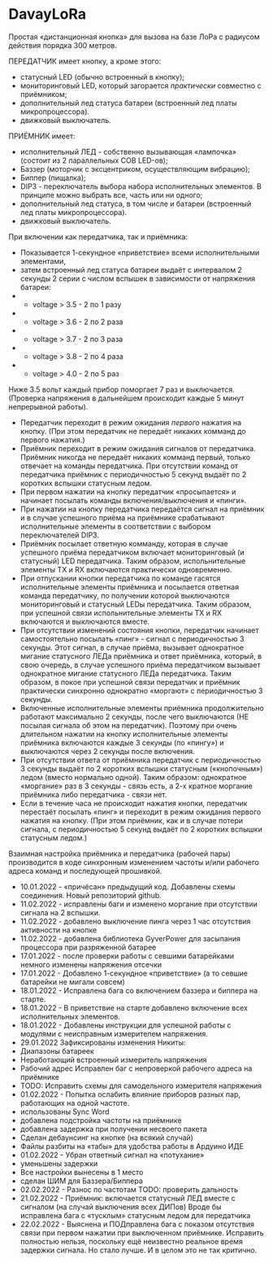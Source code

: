 # DavayLoRa

Простая «дистанционная кнопка» для вызова на базе ЛоРа с радиусом действия порядка 300 метров.

ПЕРЕДАТЧИК имеет кнопку, а кроме этого: 
- статусный LED (обычно встроенный в кнопку);
- мониторинговый LED, который загорается _практически_ совместно с приёмником;
- дополнительный лед статуса батареи (встроенный лед платы микропроцессора).
- движковый выключатель. 

ПРИЁМНИК имеет:
- исполнительный ЛЕД - собственно вызывающая «лампочка» (состоит из 2 параллельных COB LED-ов);
- Баззер (моторчик с эксцентриком, осуществляющим вибрацию);
- Биппер (пищалка);
- DIP3 - переключатель выбора набора исполнительных элементов. В принципе можно выбрать все, часть или ни одного;
- дополнительный лед статуса, в том числе и батареи (встроенный лед платы микропроцессора).
- движковый выключатель. 

При включении как передатчика, так и приёмника:
- Показывается 1-секундное «приветствие» всеми исполнительными элементами, 
- затем встроенный лед статуса батареи выдаёт с интервалом 2 секунды 2 серии с числом вспышек в зависимости от напряжения батареи:
- - voltage > 3.5 - 2 по 1 разу
- - voltage > 3.6 - 2 по 2 раза
- - voltage > 3.7 - 2 по 3 раза
- - voltage > 3.8 - 2 по 4 раза
- - voltage > 4.0 - 2 по 5 раз

Ниже 3.5 вольт каждый прибор поморгает 7 раз и выключается. (Проверка напряжения в дальнейшем происходит каждые 5 минут непрерывной работы).

- Передатчик переходит в режим ожидания _первого_ нажатия на кнопку.
(При этом передатчик не передаёт никаких комманд до первого нажатия.)
- Приёмник переходит в режим ожидания сигналов от передатчика. 
Приёмник никогда не передаёт никаких комманд первый, только отвечает на команды передатчика.
При отсутствии команд от передатчика приёмник с периодичностью 5 секунд выдаёт по 2 коротких вспышки статусным ледом.
- При первом нажатии на кнопку передатчик «просыпается» и начинает посылать команды включения/выключения и «пинги».
- При нажатии на кнопку передатчика передаётся сигнал на приёмник и в случае успешного приёма на приёмнике
срабатывают исполнительные элементы в соответствии с выбором переключателей DIP3. 
- Приёмник посылает ответную комманду, которая в случае успешного приёма передатчиком включает мониторинговый (и статусный) LED передатчика.
Таким образом, испольнительные элементы TX и RX включаются практически одновременно.
- При отпускании кнопки передатчика по команде гасятся исполнительные элементы приёмника и посылается ответная команда
передатчику, по получении которой выключаются мониторинговый и статусный LEDы передатчика.
Таким образом, при успешной связи испольнительные элементы TX и RX включаются и выключаются вместе.
- При отсутствии изменений состояния кнопки, передатчик начинает самостоятельно посылать «пинг» - сигнал с периодичностью 3 секунды.
Этот сигнал, в случае приёма, вызывает однократное мигание статусного ЛЕДа приёмника и ответ приёмника,
который, в свою очередь, в случае успешного приёма передатчиком вызывает однократное мигание статусного ЛЕДа передатчика.
Таким образом, в покое при успешной связи передатчик и приёмник практически синхронно однократно «моргают» с 
периодичностью 3 секунды.
- Включенные исполнительные элементы приёмника продолжительно работают максимально 2 секунды, после чего выключаются
(НЕ посылая сигнала об этом на передатчик). Поэтому при очень длительном нажатии на кнопку исполнительные 
элементы приёмника включаются каждые 3 секунды (по «пингу») и выключаются через 2 секунды после включения.
- При отсутствии ответа от приёмника передатчик с периодичностью 3 секунды выдаёт по 2 коротких вспышки статусным («кнопочным») ледом
(вместо нормально одной).
Таким образом: однократное «моргание» раз в 3 секунды - связь есть, а 2-х кратное моргание приёмника либо передатчика - связи нет.
- Если в течение часа не происходит нажатия кнопки, передатчик перестаёт посылать «пинг» и переходит в режим ожидания первого нажатия на кнопку.
(При этом приёмник, как и в случае потери сигнала, с периодичностью 5 секунд выдаёт по 2 коротких вспышки статусным ледом.)  

Взаимная настройка приёмника и передатчика (рабочей пары) производится в коде синхронным изменением частоты и/или рабочего адреса команд и последующей прошивкой. 


- 10.01.2022  - 	«причёсан» предыдущий код. Добавлены схемы соединения. Новый репозиторий github.
- 11.02.2022	-	исправлены баги и изменено моргание при отсутствии сигнала на 2 вспышки. 
- 11.02.2022	-	добавлено выключение пинга через 1 час отсутствия активности на кнопке
- 11.02.2022	-	добавлена библиотека GyverPower для засыпания процессора при разряженной батарее
- 17.01.2022	-	после проверки работы с севшими батарейками немного изменены напряжения отсечки
- 17.01.2022	-	Добавлено 1-секундное «приветствие» (а то севшие батарейки не мигали совсем)
- 18.01.2022	-	Исправлена бага со включением баззера и биппера на старте.
- 18.01.2022	-	В приветствие на старте добавлено включение всех исполнительных элементов.
- 18.01.2022	-	Добавлены инструкции для успешной работы с модулями с неисправным измерителем напряжения.
- 29.01.2022 Зафиксированы изменения Никиты:
- Диапазоны батареек
- Неработающий встроенный измеритель напряжения
- Рабочий адрес
Исправлен баг с непроверкой рабочего адреса на приёмнике
- TODO: Исправить схемы для самодельного измерителя напряжения
- 01.02.2022 - Попытка ослабить влияние приборов разных пар, работающих на одной частоте.
- использованы Sync Word
- добавлена подстройка частоты на приёмнике
- добавлена задержка при получении несвоего пакета
- Сделан дебаунсинг на кнопке (на всякий случай)
- Файлы разбиты на «табы» для удобства работы в Ардуино ИДЕ
- 01.02.2022  - Убран ответный сигнал на «потухание»
- уменьшены задержки
- Все настройки вынесены в 1 место
- сделан ШИМ для Баззера/Биппера
- 02.02.2022 - Разнос по частотам
TODO: проверить дальность
- 21.02.2022 - Приёмник: включается статусный ЛЕД вместе с сигналом (на случай выключения всех ДИПов)
Вроде бы исправлена бага с «тусклым» статусным ледом для передатчика
- 22.02.2022 - Выяснена и ПОДправлена бага с показом отсутствия связи при первом нажатии при выключенном приёмнике. Исправить полностью нельзя, поскольку ещё неизвестно реальное время задержки сигнала. Но стало лучше. И в целом это не так критично.
 

				
